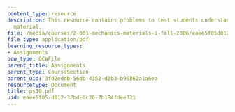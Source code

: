```yaml
---
content_type: resource
description: This resource contains problems to test students understanding of course
  material.
file: /media/courses/2-001-mechanics-materials-i-fall-2006/eaee5f05d01232bd0c207b184fdee321_ps10.pdf
file_type: application/pdf
learning_resource_types:
- Assignments
ocw_type: OCWFile
parent_title: Assignments
parent_type: CourseSection
parent_uid: 3fd2eddb-56db-4352-d2b3-b96862a1a6ea
resourcetype: Document
title: ps10.pdf
uid: eaee5f05-d012-32bd-0c20-7b184fdee321
---
```


